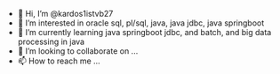 - 👋 Hi, I’m @kardos1istvb27
- 👀 I’m interested in oracle sql, pl/sql, java, java jdbc, java springboot 
- 🌱 I’m currently learning java springboot jdbc, and batch, and big data processing in java 
- 💞️ I’m looking to collaborate on ...
- 📫 How to reach me ...

<!---
kardos1istvb27/kardos1istvb27 is a ✨ special ✨ repository because its `README.md` (this file) appears on your GitHub profile.
You can click the Preview link to take a look at your changes.
--->
